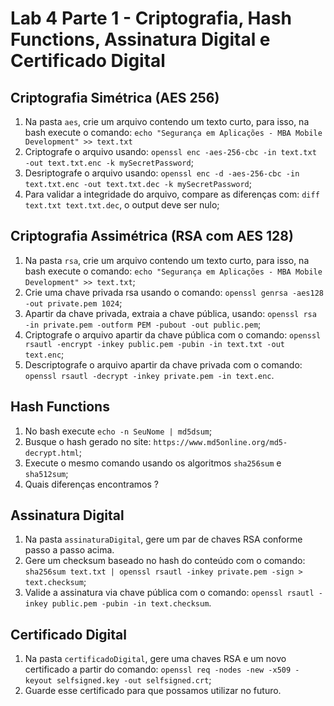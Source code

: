 # Lab 4 Parte 1 - Criptografia, Hash Functions, Assinatura Digital e Certificado Digital


## Criptografia Simétrica (AES 256)
1. Na pasta `aes`, crie um arquivo contendo um texto curto, para isso, na bash execute o comando: `echo "Segurança em Aplicações - MBA Mobile Development" >> text.txt`
2. Criptografe o arquivo usando: `openssl enc -aes-256-cbc -in text.txt -out text.txt.enc -k mySecretPassword`;
3. Desriptografe o arquivo usando: `openssl enc -d -aes-256-cbc -in text.txt.enc -out text.txt.dec -k mySecretPassword`;
4. Para validar a integridade do arquivo, compare as diferenças com: `diff text.txt text.txt.dec`, o output deve ser nulo;

## Criptografia Assimétrica (RSA com AES 128)

1. Na pasta `rsa`, crie um arquivo contendo um texto curto, para isso, na bash execute o comando: `echo "Segurança em Aplicações - MBA Mobile Development" >> text.txt`;
2. Crie uma chave privada rsa usando o comando: `openssl genrsa -aes128 -out private.pem 1024`;
3. Apartir da chave privada, extraia a chave pública, usando: `openssl rsa -in private.pem -outform PEM -pubout -out public.pem`;
4. Criptografe o arquivo apartir da chave pública com o comando: `openssl rsautl -encrypt -inkey public.pem -pubin -in text.txt -out text.enc`;
5. Descriptografe o arquivo apartir da chave privada com o comando: `openssl rsautl -decrypt -inkey private.pem -in text.enc`.

## Hash Functions

1. No bash execute `echo -n SeuNome | md5dsum`;
2. Busque o hash gerado no site: `https://www.md5online.org/md5-decrypt.html`;
3. Execute o mesmo comando usando os algoritmos `sha256sum` e `sha512sum`;
4. Quais diferenças encontramos ?

## Assinatura Digital

1. Na pasta `assinaturaDigital`, gere um par de chaves RSA conforme passo a passo acima.
2. Gere um checksum baseado no hash do conteúdo com o comando: `sha256sum text.txt | openssl rsautl -inkey private.pem -sign > text.checksum`;
3. Valide a assinatura via chave pública com o comando: `openssl rsautl -inkey public.pem -pubin -in text.checksum`.


## Certificado Digital

1. Na pasta `certificadoDigital`, gere uma chaves RSA e um novo certificado a partir do comando: `openssl req -nodes -new -x509 -keyout selfsigned.key -out selfsigned.crt`;
2. Guarde esse certificado para que possamos utilizar no futuro.
